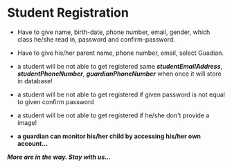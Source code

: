 # Student Registration 

 - Have to give name, birth-date, phone number, email, gender, which class he/she read in, password and confirm-password.

 - Have to give his/her parent name, phone number, email, select Guadian.

 - a student will be not able to get registered same ***studentEmailAddress***, ***studentPhoneNumber***, ***guardianPhoneNumber*** when once it will store in database!

 - a student will be not able to get registered if given password is not equal to given confirm password

 - a student will be not able to get registered if he/she don't provide a image!
 
 - __a guardian can monitor his/her child by accessing his/her own account...__  
 


***More are in the way. Stay with us...***